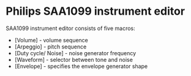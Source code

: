 # Philips SAA1099 instrument editor

SAA1099 instrument editor consists of five macros:

- [Volume] - volume sequence
- [Arpeggio] - pitch sequence
- [Duty cycle/ Noise] - noise generator frequency
- [Waveform] - selector between tone and noise
- [Envelope] - specifies the envelope generator shape
